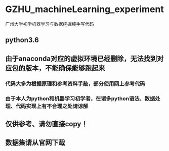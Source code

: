 # GZHU_machineLearning_experiment
广州大学初学机器学习与数据挖掘纯手写代码
## python3.6 
## 由于anaconda对应的虚拟环境已经删除，无法找到对应包的版本，不能确保能够跑起来
### 代码大多为根据原理和参考资料手敲，部分使用网上参考代码
### 由于本人为python和机器学习初学者，在诸多python语法、数据处理、代码实现上有不合理之处请谅解
## 仅供参考、请勿直接copy！
## 数据集请从官网下载
